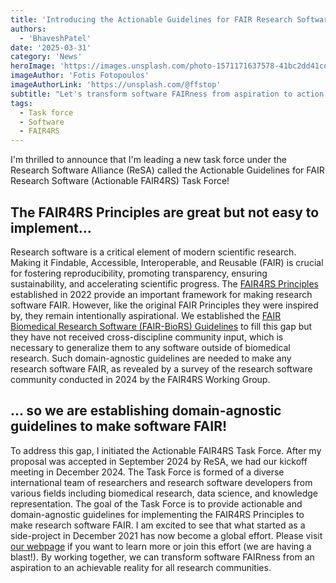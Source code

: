 ```yaml
---
title: 'Introducing the Actionable Guidelines for FAIR Research Software Task Force'
authors:
  - 'BhaveshPatel'
date: '2025-03-31'
category: 'News'
heroImage: 'https://images.unsplash.com/photo-1571171637578-41bc2dd41cd2?q=80&w=2070&auto=format&fit=crop&ixlib=rb-4.0.3&ixid=M3wxMjA3fDB8MHxwaG90by1wYWdlfHx8fGVufDB8fHx8fA%3D%3D&auto=format&fit=crop&w=1932&q=80'
imageAuthor: 'Fotis Fotopoulos'
imageAuthorLink: 'https://unsplash.com/@ffstop'
subtitle: "Let's transform software FAIRness from aspiration to action across all research domains!"
tags:
  - Task force
  - Software
  - FAIR4RS
---
```


I'm thrilled to announce that I'm leading a new task force under the Research Software Alliance (ReSA) called the Actionable Guidelines for FAIR Research Software (Actionable FAIR4RS) Task Force!

## The FAIR4RS Principles are great but not easy to implement...

Research software is a critical element of modern scientific research. Making it Findable, Accessible, Interoperable, and Reusable (FAIR) is crucial for fostering reproducibility, promoting transparency, ensuring sustainability, and accelerating scientific progress. The [FAIR4RS Principles](https://doi.org/10.1038/s41597-022-01710-x) established in 2022 provide an important framework for making research software FAIR. However, like the original FAIR Principles they were inspired by, they remain intentionally aspirational. We established the [FAIR Biomedical Research Software (FAIR-BioRS) Guidelines](https://doi.org/10.1038/s41597-023-02463-x) to fill this gap but they have not received cross-discipline community input, which is necessary to generalize them to any software outside of biomedical research. Such domain-agnostic guidelines are needed to make any research software FAIR, as revealed by a survey of the research software community conducted in 2024 by the FAIR4RS Working Group.

## ... so we are establishing domain-agnostic guidelines to make software FAIR!

To address this gap, I initiated the Actionable FAIR4RS Task Force. After my proposal was accepted in September 2024 by ReSA, we had our kickoff meeting in December 2024. The Task Force is formed of a diverse international team of researchers and research software developers from various fields including biomedical research, data science, and knowledge representation. The goal of the Task Force is to provide actionable and domain-agnostic guidelines for implementing the FAIR4RS Principles to make research software FAIR. I am excited to see that what started as a side-project in December 2021 has now become a global effort. Please visit [our webpage](https://www.researchsoft.org/tf-actionable-fair4rs/) if you want to learn more or join this effort (we are having a blast!). By working together, we can transform software FAIRness from an aspiration to an achievable reality for all research communities.
